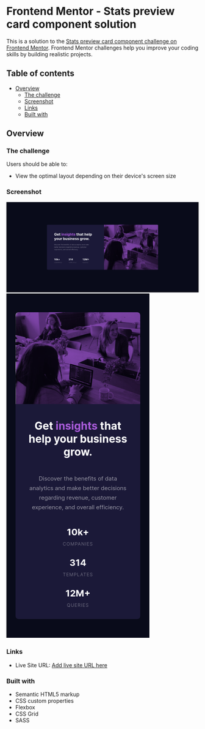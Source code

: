 # Frontend Mentor - Stats preview card component solution

This is a solution to the [Stats preview card component challenge on Frontend Mentor](https://www.frontendmentor.io/challenges/stats-preview-card-component-8JqbgoU62). Frontend Mentor challenges help you improve your coding skills by building realistic projects. 

## Table of contents

- [Overview](#overview)
  - [The challenge](#the-challenge)
  - [Screenshot](#screenshot)
  - [Links](#links)
  - [Built with](#built-with)

## Overview

### The challenge

Users should be able to:

- View the optimal layout depending on their device's screen size

### Screenshot

![](./screenshot.png)
![](./screenshot-mobile.png)

### Links

- Live Site URL: [Add live site URL here](https://mikolajszydlo.github.io/stats-preview/)

### Built with

- Semantic HTML5 markup
- CSS custom properties
- Flexbox
- CSS Grid
- SASS


